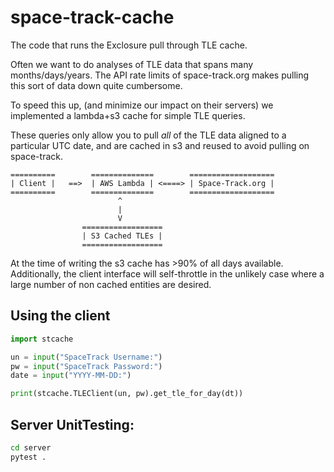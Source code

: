 # space-track-cache
The code that runs the Exclosure pull through TLE cache.

Often we want to do analyses of TLE data that spans many
months/days/years. The API rate limits of space-track.org
makes pulling this sort of data down quite cumbersome.

To speed this up, (and minimize our impact on their servers)
we implemented a lambda+s3 cache for simple TLE queries.

These queries only allow you to pull _all_ of the TLE data
aligned to a particular UTC date, and are cached in s3 and
reused to avoid pulling on space-track.

```
==========        ==============        ===================
| Client |   ==>  | AWS Lambda | <====> | Space-Track.org |
==========        ==============        ===================
                        ^
                        |
                        V
                ==================
                | S3 Cached TLEs |
                ==================
```

At the time of writing the s3 cache has >90% of all days available.
Additionally, the client interface will self-throttle in the unlikely
case where a large number of non cached entities are desired.

## Using the client
```python
import stcache

un = input("SpaceTrack Username:")
pw = input("SpaceTrack Password:")
date = input("YYYY-MM-DD:")

print(stcache.TLEClient(un, pw).get_tle_for_day(dt))
```

## Server UnitTesting:
```bash
cd server
pytest .
```
